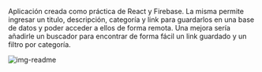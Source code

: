 Aplicación creada como práctica de React y Firebase. La misma permite ingresar un titulo, descripción, categoría y link para guardarlos en una base de datos y poder acceder a ellos de forma remota.
Una mejora sería añadirle un buscador para encontrar de forma fácil un link guardado y un filtro por categoría.

![img-readme](https://user-images.githubusercontent.com/59174208/149633478-ca5cb4ad-63c4-4802-a1d6-378eb5ab24df.png)
